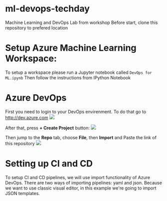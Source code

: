 # ml-devops-techday
Machine Learning and DevOps Lab from workshop
Before start, clone this repository to prefered location

# Setup Azure Machine Learning Workspace:
To setup a workspace please run a Jupyter notebook called ```DevOps for ML.ipynb```
Then follow the instructions from IPython Notebook


# Azure DevOps
First you need to login to your DevOps envirenment. To do that go to <http://dev.azure.com>
![](https://githubpics.blob.core.windows.net/pictures/logindevops.jpg)

After that, press **+ Create Project** button:
![](https://githubpics.blob.core.windows.net/pictures/devopscreateproject.jpg)

Then jump to the **Repo** tab, choose **File**, then **Import** and Paste the link of this repository
![](https://githubpics.blob.core.windows.net/pictures/devopsimportstep1.jpg)

# Setting up CI and CD
To setup CI and CD pipelines, we will use import functionality of Azure DevOps. There are two ways of importing pipelines: yaml and json.
Because we want to use classic visual editor, in this example we're going to import JSON templates.
